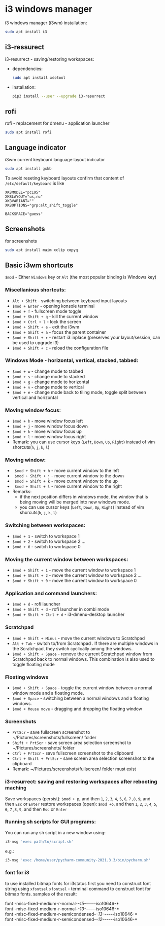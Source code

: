 # i3 windows manager

i3 windows manager (i3wm) installation:  
```sh
sudo apt install i3
```

## i3-ressurect
i3-resurrect - saving/restoring workspaces:

- dependencies:  
	```sh
	sudo apt install xdotool
	```

- installation:  
	```sh
	pip3 install --user --upgrade i3-resurrect
	```


## rofi
rofi - replacement for dmenu - application launcher
```sh
sudo apt install rofi
```


## Language indicator
i3wm current keyboard language layout indicator
```sh
sudo apt install gxkb
```
To avoid reseting keyboard layouts confirm that content of `/etc/default/keyboard` is like 
```
XKBMODEL="pc105"
XKBLAYOUT="us,ru"
XKBVARIANT=""
XKBOPTIONS="grp:alt_shift_toggle"

BACKSPACE="guess"

```

## Screenshots
for screenshots
```sh
sudo apt install maim xclip copyq
```


## Basic i3wm shortcuts

`$mod` - Either `Windows` key or `Alt` (the most popular binding is Windows key)

### Miscellanious shortcuts:
- `Alt + Shift` - switching between keyboard input layouts
- `$mod + Enter` - opening konsole terminal
- `$mod + f` - fullscreen mode toggle
- `$mod + Shift + q` - kill the current window
- `$mod + Ctrl + l` - lock the screen
- `$mod + Shift + e` - exit the i3wm
- `$mod + Shift + a` - focus the parent container
- `$mod + Shift + r` - restart i3 inplace (preserves your layout/session, can be used to upgrade i3)
- `$mod + Shift + c` - reload the configuration file


### Windows Mode - horizontal, vertical, stacked, tabbed:
- `$mod + w`   - change mode to tabbed
- `$mod + s`   - change mode to stacked
- `$mod + g`   - change mode to horizontal
- `$mod + v`   - change mode to vertical
- `$mod + e`   - change mode back to tiling mode, toggle split between vertical and horizontal

### Moving window focus:
- `$mod + h`   - move window focus left
- `$mod + j`    - move window focus down
- `$mod + k`   - move window focus up
- `$mod + l`    - move window focus right
- Remark: you can use cursor keys (`Left`, `Down`, `Up`, `Right`) instead of vim shorcuts(`h`, `j`, `k`, `l`)

### Moving window:
- ` $mod + Shift + h`   - move current window to the left
- ` $mod + Shift + j`    - move current window to the down
- ` $mod + Shift + k`   - move current window to the up
- ` $mod + Shift + l`    - move current window to the right
- Remarks:
	* if the next position differs in windows mode, the window that is being moving will be merged into new windows mode.
	* you can use cursor keys (`Left`, `Down`, `Up`, `Right`) instead of vim shorcuts(`h`, `j`, `k`, `l`)

### Switching between workspaces:
- `$mod + 1` - switch to workspace 1
- `$mod + 2` - switch to workspace 2
...
- `$mod + 0` - switch to workspace 0

### Moving the current window between workspaces:
- `$mod + Shift + 1` - move the current window to workspace 1
- `$mod + Shift + 2` - move the current window to workspace 2
...
- `$mod + Shift + 0` - move the current window to workspace 0

### Application and command launchers:
- `$mod + d` - rofi launcher
- `$mod + Shift + d` - rofi launcher in combi mode
- `$mod + Shift + Ctrl + d` - i3-dmenu-desktop launcher

### Scratchpad
- `$mod + Shift + Minus` - move the current windows to Scratchpad
- `Alt + Tab` - switch to/from Scratchpad . If there are multiple windows in the Scratchpad, they switch cyclically among the windows.
- `$mod + Shift + Space` - remove the current Scratchpad window from Scratchpad back to normal windows. This combination is also used to toggle floating mode

### Floating windows
- `$mod + Shift + Space` - toggle the current window between a normal window mode and a floating mode.
- `$mod + Space` - switching between a normal windows and a floating windows.
- `$mod + Mouse move` - dragging and dropping the floating window

### Screenshots
- `PrtScr` - save fullscreen screenshot to  ~/Pictures/screenshots/fullscreen/ folder
- `Shift + PrtScr` - save screen area selection screenshot to  ~/Pictures/screenshots/ folder
- `Ctrl + PrtScr` - save fullscreen screenshot to the clipboard
- `Ctrl + Shift + PrtScr` - save screen area selection screenshot to  the clipboard
- Remark: ~/Pictures/screenshots/fullscreen/ folder must exist

### i3-resurrect: saving and restoring workspaces after rebooting maching
Save workspaces (persist): `$mod + p`, and then `1`, `2`, `3`, `4`, `5`, `6`, `7` ,`8`, `9`, and then `Esc` or `Enter`
restore workspaces (open): `$mod +o`, and then `1`, `2`, `3`, `4`, `5`, `6`, `7` ,`8`, `9`, and then `Esc` or `Enter`


### Running sh scripts for GUI programs:  
You can run any sh script in a new window using: 
```sh
i3-msg 'exec path/to/script.sh'
```  
e.g.: 
```sh
i3-msg 'exec /home/user/pycharm-community-2021.3.3/bin/pycharm.sh'
```

### font for i3
to use installed bitmap fonts for i3status first you need to construct font string using ```xfontsel```
```xfontsel``` - terminal command to construct font for bitmap fonts.
samples of the result:

font -misc-fixed-medium-r-normal-*-15-*-*-*-*-*-iso10646-*                       
font -misc-fixed-medium-r-normal-*-13-*-*-*-*-*-iso10646-*                     
font -misc-fixed-medium-r-semicondensed-*-13-*-*-*-*-*-iso10646-*              
font -misc-fixed-medium-r-semicondensed-*-12-*-*-*-*-*-iso10646-*  
